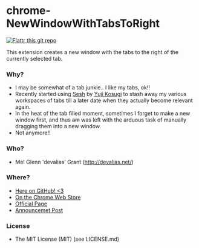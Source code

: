 # chrome-NewWindowWithTabsToRight

[![Flattr this git repo](http://api.flattr.com/button/flattr-badge-large.png)](https://flattr.com/submit/auto?user_id=alias1&url=https://github.com/alias1/chrome-NewWindowWithTabsToRight&title=chrome-NewWindowWithTabsToRight&language=&tags=github&category=software)

This extension creates a new window with the tabs to the right of the currently selected tab.

### Why?

* I may be somewhat of a tab junkie.. I like my tabs, ok!!
* Recently started using [Sesh](https://chrome.google.com/webstore/detail/sesh/emclpejnhkiogdlimfgipbdfpdcnhhoj?hl=en) by [Yuji Kosugi](http://about.me/yujily) to stash away my various workspaces of tabs till a later date when they actually become relevant again.
* In the heat of the tab filled moment, sometimes I forget to make a new window first, and thus ~~am~~ was left with the arduous task of manually dragging them into a new window.
* Not anymore!!

### Who?

* Me! Glenn 'devalias' Grant (http://devalias.net/)

### Where?

* [Here on GitHub! <3](https://github.com/0xdevalias/chrome-NewWindowWithTabsToRight/)
* [On the Chrome Web Store](https://chrome.google.com/webstore/detail/new-window-with-tabs-to-r/ldahcfljppchbfgdokomobmfdfplaman)
* [Official Page](http://devalias.net/dev/chrome-extensions/new-window-with-tabs-to-right/)
* [Announcemet Post](http://devalias.net/devalias/2013/08/08/new-window-with-tabs-to-right-chrome-extension/)

### License

* The MIT License (MIT) (see LICENSE.md)
